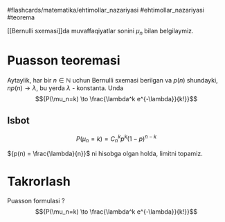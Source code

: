 #flashcards/matematika/ehtimollar_nazariyasi
#ehtimollar_nazariyasi
#teorema

[[Bernulli sxemasi]]da muvaffaqiyatlar sonini ${\mu_n}$ bilan belgilaymiz.

# Puasson teoremasi
Aytaylik, har bir ${n \in \mathbb{N}}$ uchun Bernulli sxemasi berilgan va ${p(n)}$ shundayki, ${n p(n) \to \lambda}$, bu yerda $\lambda$ - konstanta.
Unda $${P(\mu_n=k) \to \frac{\lambda^k e^{-\lambda}}{k!}}$$
## Isbot

$$P(\mu_n = k) = C_n^k p^k (1 - p)^{n-k}$$

${p(n) = \frac{\lambda}{n}}$ ni hisobga olgan holda, limitni topamiz.

# Takrorlash

Puasson formulasi
?
$${P(\mu_n=k) \to \frac{\lambda^k e^{-\lambda}}{k!}}$$
<!--SR:!2024-04-29,3,250-->

